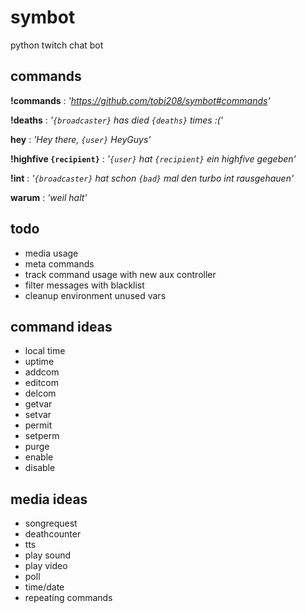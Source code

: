 # symbot
python twitch chat bot

## commands
**!commands** : _'https://github.com/tobi208/symbot#commands'_

**!deaths** : _'`{broadcaster}` has died `{deaths}` times :('_

**hey** : _'Hey there, `{user}` HeyGuys'_

**!highfive `{recipient}`** : _'`{user}` hat `{recipient}` ein highfive gegeben'_

**!int** : _'`{broadcaster}` hat schon `{bad}` mal den turbo int rausgehauen'_

**warum** : _'weil halt'_

## todo
- media usage
- meta commands
- track command usage with new aux controller
- filter messages with blacklist
- cleanup environment unused vars

## command ideas
- local time
- uptime
- addcom
- editcom
- delcom
- getvar
- setvar
- permit
- setperm
- purge
- enable
- disable

## media ideas
- songrequest
- deathcounter
- tts
- play sound
- play video
- poll
- time/date
- repeating commands